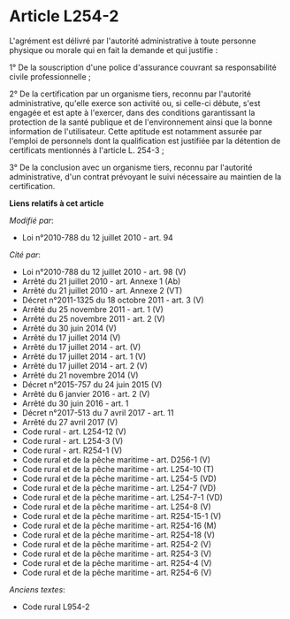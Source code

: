 # Article L254-2

L'agrément est délivré par l'autorité administrative à toute personne physique ou morale qui en fait la demande et qui
justifie : 

1° De la souscription d'une police d'assurance couvrant sa responsabilité civile professionnelle ; 

2° De la certification par un organisme tiers, reconnu par l'autorité administrative, qu'elle exerce son activité ou, si
celle-ci débute, s'est engagée et est apte à l'exercer, dans des conditions garantissant la protection de la santé publique
et de l'environnement ainsi que la bonne information de l'utilisateur. Cette aptitude est notamment assurée par l'emploi de
personnels dont la qualification est justifiée par la détention de certificats mentionnés à l'article L. 254-3 ; 

3° De la conclusion avec un organisme tiers, reconnu par l'autorité administrative, d'un contrat prévoyant le suivi
nécessaire au maintien de la certification.

**Liens relatifs à cet article**

_Modifié par_:

  - Loi n°2010-788 du 12 juillet 2010 - art. 94

_Cité par_:

  - Loi n°2010-788 du 12 juillet 2010 - art. 98 (V)
  - Arrêté du 21 juillet 2010 - art. Annexe 1 (Ab)
  - Arrêté du 21 juillet 2010 - art. Annexe 2 (VT)
  - Décret n°2011-1325 du 18 octobre 2011 - art. 3 (V)
  - Arrêté du 25 novembre 2011 - art. 1 (V)
  - Arrêté du 25 novembre 2011 - art. 2 (V)
  - Arrêté du 30 juin 2014 (V)
  - Arrêté du 17 juillet 2014 (V)
  - Arrêté du 17 juillet 2014 - art. (V)
  - Arrêté du 17 juillet 2014 - art. 1 (V)
  - Arrêté du 17 juillet 2014 - art. 2 (V)
  - Arrêté du 21 novembre 2014 (V)
  - Décret n°2015-757 du 24 juin 2015 (V)
  - Arrêté du 6 janvier 2016 - art. 2 (V)
  - Arrêté du 30 juin 2016 - art. 1
  - Décret n°2017-513 du 7 avril 2017 - art. 11
  - Arrêté du 27 avril 2017 (V)
  - Code rural - art. L254-12 (V)
  - Code rural - art. L254-3 (V)
  - Code rural - art. R254-1 (V)
  - Code rural et de la pêche maritime - art. D256-1 (V)
  - Code rural et de la pêche maritime - art. L254-10 (T)
  - Code rural et de la pêche maritime - art. L254-5 (VD)
  - Code rural et de la pêche maritime - art. L254-7 (VD)
  - Code rural et de la pêche maritime - art. L254-7-1 (VD)
  - Code rural et de la pêche maritime - art. L254-8 (V)
  - Code rural et de la pêche maritime - art. R254-15-1 (V)
  - Code rural et de la pêche maritime - art. R254-16 (M)
  - Code rural et de la pêche maritime - art. R254-18 (V)
  - Code rural et de la pêche maritime - art. R254-2 (V)
  - Code rural et de la pêche maritime - art. R254-3 (V)
  - Code rural et de la pêche maritime - art. R254-4 (V)
  - Code rural et de la pêche maritime - art. R254-6 (V)

_Anciens textes_:

  - Code rural L954-2
